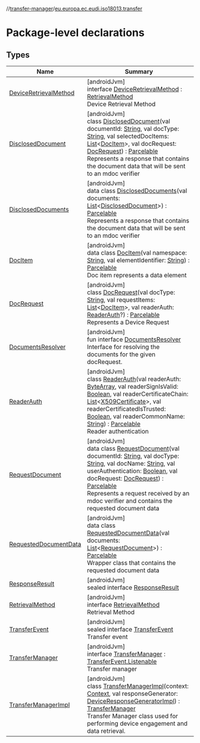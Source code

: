 //[transfer-manager](../../index.md)/[eu.europa.ec.eudi.iso18013.transfer](index.md)

# Package-level declarations

## Types

| Name                                                       | Summary                                                                                                                                                                                                                                                                                                                                                                                                                                                                                                                                                                                                                                                                                                                                                                                                                                                              |
|------------------------------------------------------------|----------------------------------------------------------------------------------------------------------------------------------------------------------------------------------------------------------------------------------------------------------------------------------------------------------------------------------------------------------------------------------------------------------------------------------------------------------------------------------------------------------------------------------------------------------------------------------------------------------------------------------------------------------------------------------------------------------------------------------------------------------------------------------------------------------------------------------------------------------------------|
| [DeviceRetrievalMethod](-device-retrieval-method/index.md) | [androidJvm]<br>interface [DeviceRetrievalMethod](-device-retrieval-method/index.md) : [RetrievalMethod](-retrieval-method/index.md)<br>Device Retrieval Method                                                                                                                                                                                                                                                                                                                                                                                                                                                                                                                                                                                                                                                                                                      |
| [DisclosedDocument](-disclosed-document/index.md)          | [androidJvm]<br>class [DisclosedDocument](-disclosed-document/index.md)(val documentId: [String](https://kotlinlang.org/api/latest/jvm/stdlib/kotlin/-string/index.html), val docType: [String](https://kotlinlang.org/api/latest/jvm/stdlib/kotlin/-string/index.html), val selectedDocItems: [List](https://kotlinlang.org/api/latest/jvm/stdlib/kotlin.collections/-list/index.html)&lt;[DocItem](-doc-item/index.md)&gt;, val docRequest: [DocRequest](-doc-request/index.md)) : [Parcelable](https://developer.android.com/reference/kotlin/android/os/Parcelable.html)<br>Represents a response that contains the document data that will be sent to an mdoc verifier                                                                                                                                                                                          |
| [DisclosedDocuments](-disclosed-documents/index.md)        | [androidJvm]<br>data class [DisclosedDocuments](-disclosed-documents/index.md)(val documents: [List](https://kotlinlang.org/api/latest/jvm/stdlib/kotlin.collections/-list/index.html)&lt;[DisclosedDocument](-disclosed-document/index.md)&gt;) : [Parcelable](https://developer.android.com/reference/kotlin/android/os/Parcelable.html)<br>Represents a response that contains the document data that will be sent to an mdoc verifier                                                                                                                                                                                                                                                                                                                                                                                                                            |
| [DocItem](-doc-item/index.md)                              | [androidJvm]<br>data class [DocItem](-doc-item/index.md)(val namespace: [String](https://kotlinlang.org/api/latest/jvm/stdlib/kotlin/-string/index.html), val elementIdentifier: [String](https://kotlinlang.org/api/latest/jvm/stdlib/kotlin/-string/index.html)) : [Parcelable](https://developer.android.com/reference/kotlin/android/os/Parcelable.html)<br>Doc item represents a data element                                                                                                                                                                                                                                                                                                                                                                                                                                                                   |
| [DocRequest](-doc-request/index.md)                        | [androidJvm]<br>class [DocRequest](-doc-request/index.md)(val docType: [String](https://kotlinlang.org/api/latest/jvm/stdlib/kotlin/-string/index.html), val requestItems: [List](https://kotlinlang.org/api/latest/jvm/stdlib/kotlin.collections/-list/index.html)&lt;[DocItem](-doc-item/index.md)&gt;, val readerAuth: [ReaderAuth](-reader-auth/index.md)?) : [Parcelable](https://developer.android.com/reference/kotlin/android/os/Parcelable.html)<br>Represents a Device Request                                                                                                                                                                                                                                                                                                                                                                             |
| [DocumentsResolver](-documents-resolver/index.md)          | [androidJvm]<br>fun interface [DocumentsResolver](-documents-resolver/index.md)<br>Interface for resolving the documents for the given docRequest.                                                                                                                                                                                                                                                                                                                                                                                                                                                                                                                                                                                                                                                                                                                   |
| [ReaderAuth](-reader-auth/index.md)                        | [androidJvm]<br>class [ReaderAuth](-reader-auth/index.md)(val readerAuth: [ByteArray](https://kotlinlang.org/api/latest/jvm/stdlib/kotlin/-byte-array/index.html), val readerSignIsValid: [Boolean](https://kotlinlang.org/api/latest/jvm/stdlib/kotlin/-boolean/index.html), val readerCertificateChain: [List](https://kotlinlang.org/api/latest/jvm/stdlib/kotlin.collections/-list/index.html)&lt;[X509Certificate](https://developer.android.com/reference/kotlin/java/security/cert/X509Certificate.html)&gt;, val readerCertificatedIsTrusted: [Boolean](https://kotlinlang.org/api/latest/jvm/stdlib/kotlin/-boolean/index.html), val readerCommonName: [String](https://kotlinlang.org/api/latest/jvm/stdlib/kotlin/-string/index.html)) : [Parcelable](https://developer.android.com/reference/kotlin/android/os/Parcelable.html)<br>Reader authentication |
| [RequestDocument](-request-document/index.md)              | [androidJvm]<br>data class [RequestDocument](-request-document/index.md)(val documentId: [String](https://kotlinlang.org/api/latest/jvm/stdlib/kotlin/-string/index.html), val docType: [String](https://kotlinlang.org/api/latest/jvm/stdlib/kotlin/-string/index.html), val docName: [String](https://kotlinlang.org/api/latest/jvm/stdlib/kotlin/-string/index.html), val userAuthentication: [Boolean](https://kotlinlang.org/api/latest/jvm/stdlib/kotlin/-boolean/index.html), val docRequest: [DocRequest](-doc-request/index.md)) : [Parcelable](https://developer.android.com/reference/kotlin/android/os/Parcelable.html)<br>Represents a request received by an mdoc verifier and contains the requested document data                                                                                                                                    |
| [RequestedDocumentData](-requested-document-data/index.md) | [androidJvm]<br>data class [RequestedDocumentData](-requested-document-data/index.md)(val documents: [List](https://kotlinlang.org/api/latest/jvm/stdlib/kotlin.collections/-list/index.html)&lt;[RequestDocument](-request-document/index.md)&gt;) : [Parcelable](https://developer.android.com/reference/kotlin/android/os/Parcelable.html)<br>Wrapper class that contains the requested document data                                                                                                                                                                                                                                                                                                                                                                                                                                                             |
| [ResponseResult](-response-result/index.md)                | [androidJvm]<br>sealed interface [ResponseResult](-response-result/index.md)                                                                                                                                                                                                                                                                                                                                                                                                                                                                                                                                                                                                                                                                                                                                                                                         |
| [RetrievalMethod](-retrieval-method/index.md)              | [androidJvm]<br>interface [RetrievalMethod](-retrieval-method/index.md)<br>Retrieval Method                                                                                                                                                                                                                                                                                                                                                                                                                                                                                                                                                                                                                                                                                                                                                                          |
| [TransferEvent](-transfer-event/index.md)                  | [androidJvm]<br>sealed interface [TransferEvent](-transfer-event/index.md)<br>Transfer event                                                                                                                                                                                                                                                                                                                                                                                                                                                                                                                                                                                                                                                                                                                                                                         |
| [TransferManager](-transfer-manager/index.md)              | [androidJvm]<br>interface [TransferManager](-transfer-manager/index.md) : [TransferEvent.Listenable](-transfer-event/-listenable/index.md)<br>Transfer manager                                                                                                                                                                                                                                                                                                                                                                                                                                                                                                                                                                                                                                                                                                       |
| [TransferManagerImpl](-transfer-manager-impl/index.md)     | [androidJvm]<br>class [TransferManagerImpl](-transfer-manager-impl/index.md)(context: [Context](https://developer.android.com/reference/kotlin/android/content/Context.html), val responseGenerator: [DeviceResponseGeneratorImpl](../eu.europa.ec.eudi.iso18013.transfer.response/-device-response-generator-impl/index.md)) : [TransferManager](-transfer-manager/index.md)<br>Transfer Manager class used for performing device engagement and data retrieval.                                                                                                                                                                                                                                                                                                                                                                                                    |
